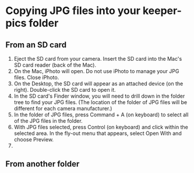 # Copying JPG files into your keeper-pics folder

## From an SD card

1. Eject the SD card from your camera. Insert the SD card into the Mac's SD card reader (back of the Mac).
2. On the Mac, iPhoto will open. Do not use iPhoto to manage your JPG files. Close iPhoto.
3. On the Desktop, the SD card will appear as an attached device (on the right). Double-click the SD card to open it. 
4. In the SD card's Finder window, you will need to drill down in the folder tree to find your JPG files. (The location of the folder of JPG files will be different for each camera manufacturer.) 
5. In the folder of JPG files, press Command + A (on keyboard) to select all of the JPG files in the folder. 
6. With JPG files selected, press Control (on keyboard) and click within the selected area. In the fly-out menu that appears, select Open With and choose Preview.
7. 

## From another folder